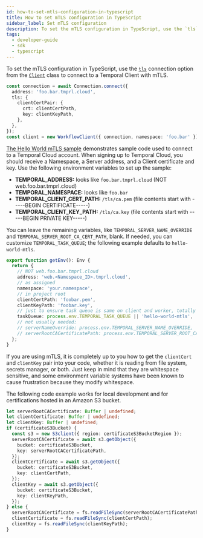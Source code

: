 ```yaml
---
id: how-to-set-mtls-configuration-in-typescript
title: How to set mTLS configuration in TypeScript
sidebar_label: Set mTLS configuration
description: To set the mTLS configuration in TypeScript, use the `tls` connection option from the `Client` class to connect to a Temporal Client with mTLS.
tags:
  - developer-guide
  - sdk
  - typescript
---
```


To set the mTLS configuration in TypeScript, use the [`tls`](https://typescript.temporal.io/api/interfaces/client.ConnectionOptions/#tls) connection option from the [`Client`](https://typescript.temporal.io/api/namespaces/client) class to connect to a Temporal Client with mTLS.

```typescript
const connection = await Connection.connect({
  address: 'foo.bar.tmprl.cloud',
  tls: {
    clientCertPair: {
      crt: clientCertPath,
      key: clientKeyPath,
    },
  },
});
const client = new WorkflowClient({ connection, namespace: 'foo.bar' });
```

[The Hello World mTLS sample](https://github.com/temporalio/samples-typescript/tree/main/hello-world-mtls/) demonstrates sample code used to connect to a Temporal Cloud account.
When signing up to Temporal Cloud, you should receive a Namespace, a Server address, and a Client certificate and key. Use the following environment variables to set up the sample:

- **TEMPORAL_ADDRESS:** looks like `foo.bar.tmprl.cloud` (NOT web.foo.bar.tmprl.cloud)
- **TEMPORAL_NAMESPACE:** looks like `foo.bar`
- **TEMPORAL_CLIENT_CERT_PATH:** `/tls/ca.pem` (file contents start with -----BEGIN CERTIFICATE-----)
- **TEMPORAL_CLIENT_KEY_PATH:** `/tls/ca.key` (file contents start with -----BEGIN PRIVATE KEY-----)

You can leave the remaining variables, like `TEMPORAL_SERVER_NAME_OVERRIDE` and `TEMPORAL_SERVER_ROOT_CA_CERT_PATH`, blank.
If needed, you can customize `TEMPORAL_TASK_QUEUE`; the following example defaults to `hello-world-mtls`.

```typescript
export function getEnv(): Env {
  return {
    // NOT web.foo.bar.tmprl.cloud
    address: 'web.<Namespace_ID>.tmprl.cloud',
    // as assigned
    namespace: 'your.namespace',
    // in project root
    clientCertPath: 'foobar.pem',
    clientKeyPath: 'foobar.key',
    // just to ensure task queue is same on client and worker, totally optional
    taskQueue: process.env.TEMPORAL_TASK_QUEUE || 'hello-world-mtls',
    // not usually needed:
    // serverNameOverride: process.env.TEMPORAL_SERVER_NAME_OVERRIDE,
    // serverRootCACertificatePath: process.env.TEMPORAL_SERVER_ROOT_CA_CERT_PATH,
  };
}
```

If you are using mTLS, it is completely up to you how to get the `clientCert` and `clientKey` pair into your code, whether it is reading from file system, secrets manager, or both. Just keep in mind that they are whitespace sensitive, and some environment variable systems have been known to cause frustration because they modify whitespace.

The following code example works for local development and for certifications hosted in an Amazon S3 bucket.

```typescript
let serverRootCACertificate: Buffer | undefined;
let clientCertificate: Buffer | undefined;
let clientKey: Buffer | undefined;
if (certificateS3Bucket) {
  const s3 = new S3client({ region: certificateS3BucketRegion });
  serverRootCACertificate = await s3.getObject({
    bucket: certificateS3Bucket,
    key: serverRootCACertificatePath,
  });
  clientCertificate = await s3.getObject({
    bucket: certificateS3Bucket,
    key: clientCertPath,
  });
  clientKey = await s3.getObject({
    bucket: certificateS3Bucket,
    key: clientKeyPath,
  });
} else {
  serverRootCACertificate = fs.readFileSync(serverRootCACertificatePath);
  clientCertificate = fs.readFileSync(clientCertPath);
  clientKey = fs.readFileSync(clientKeyPath);
}
```
